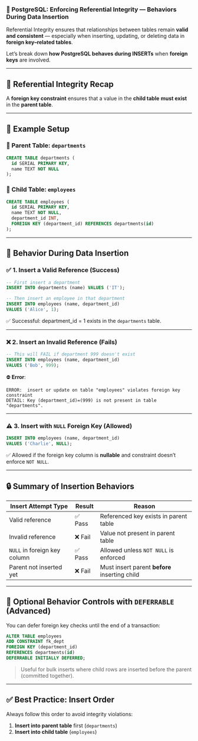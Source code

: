 ### 🔐 PostgreSQL: **Enforcing Referential Integrity — Behaviors During Data Insertion**

Referential Integrity ensures that relationships between tables remain **valid and consistent** — especially when inserting, updating, or deleting data in **foreign key–related tables**.

Let’s break down **how PostgreSQL behaves during INSERTs** when **foreign keys** are involved.

---

## 🧩 Referential Integrity Recap

A **foreign key constraint** ensures that a value in the **child table** **must exist** in the **parent table**.

---

## 🧪 Example Setup

### 🔹 Parent Table: `departments`

```sql
CREATE TABLE departments (
  id SERIAL PRIMARY KEY,
  name TEXT NOT NULL
);
```

### 🔹 Child Table: `employees`

```sql
CREATE TABLE employees (
  id SERIAL PRIMARY KEY,
  name TEXT NOT NULL,
  department_id INT,
  FOREIGN KEY (department_id) REFERENCES departments(id)
);
```

---

## 🔄 Behavior During Data Insertion

### ✅ 1. **Insert a Valid Reference (Success)**

```sql
-- First insert a department
INSERT INTO departments (name) VALUES ('IT');

-- Then insert an employee in that department
INSERT INTO employees (name, department_id)
VALUES ('Alice', 1);
```

✅ Successful: department\_id = 1 exists in the `departments` table.

---

### ❌ 2. **Insert an Invalid Reference (Fails)**

```sql
-- This will FAIL if department 999 doesn't exist
INSERT INTO employees (name, department_id)
VALUES ('Bob', 999);
```

⛔ **Error**:

```
ERROR:  insert or update on table "employees" violates foreign key constraint
DETAIL: Key (department_id)=(999) is not present in table "departments".
```

---

### ⚠️ 3. **Insert with `NULL` Foreign Key (Allowed)**

```sql
INSERT INTO employees (name, department_id)
VALUES ('Charlie', NULL);
```

✅ Allowed if the foreign key column is **nullable** and constraint doesn’t enforce `NOT NULL`.

---

## 🔒 Summary of Insertion Behaviors

| Insert Attempt Type          | Result | Reason                                        |
| ---------------------------- | ------ | --------------------------------------------- |
| Valid reference              | ✅ Pass | Referenced key exists in parent table         |
| Invalid reference            | ❌ Fail | Value not present in parent table             |
| `NULL` in foreign key column | ✅ Pass | Allowed unless `NOT NULL` is enforced         |
| Parent not inserted yet      | ❌ Fail | Must insert parent **before** inserting child |

---

## 🔁 Optional Behavior Controls with `DEFERRABLE` (Advanced)

You can defer foreign key checks until the end of a transaction:

```sql
ALTER TABLE employees
ADD CONSTRAINT fk_dept
FOREIGN KEY (department_id)
REFERENCES departments(id)
DEFERRABLE INITIALLY DEFERRED;
```

> Useful for bulk inserts where child rows are inserted before the parent (committed together).

---

## ✅ Best Practice: Insert Order

Always follow this order to avoid integrity violations:

1. **Insert into parent table** first (`departments`)
2. **Insert into child table** (`employees`)
